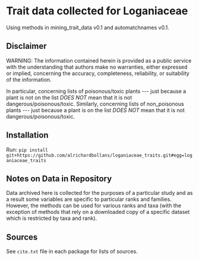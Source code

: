 # Trait data collected for Loganiaceae

Using methods in mining_trait_data v0.1 and automatchnames v0.1.

## Disclaimer

WARNING: The information contained herein is provided as a public service with the understanding that authors
make no
warranties, either expressed or implied, concerning the accuracy, completeness, reliability, or suitability of
the
information.

In particular, concerning lists of poisonous/toxic plants --- just because a plant is not on the list *DOES
NOT* mean
that it is not dangerous/poisonous/toxic. Similarly, concerning lists of non_poisonous plants --- just because
a plant
is on the list *DOES NOT* mean that it is not dangerous/poisonous/toxic.

## Installation

Run:
`pip install git+https://github.com/alrichardbollans/loganiaceae_traits.git#egg=loganiaceae_traits`

## Notes on Data in Repository

Data archived here is collected for the purposes of a particular study and as a result some variables are
specific to
particular ranks and families. However, the methods can be used for various ranks and taxa (with the exception
of
methods that rely on a downloaded copy of a specific dataset which is restricted by taxa and rank).

## Sources

See `cite.txt` file in each package for lists of sources.